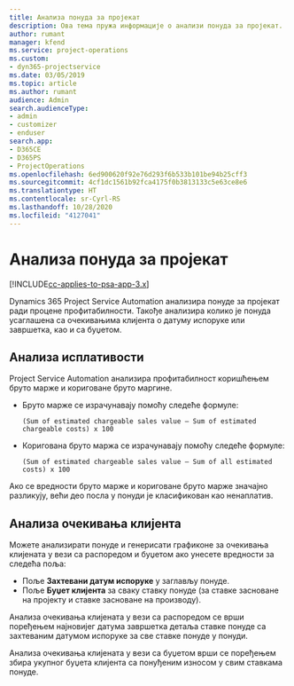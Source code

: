 ```yaml
---
title: Анализа понуда за пројекат
description: Ова тема пружа информације о анализи понуда за пројекат.
author: rumant
manager: kfend
ms.service: project-operations
ms.custom:
- dyn365-projectservice
ms.date: 03/05/2019
ms.topic: article
ms.author: rumant
audience: Admin
search.audienceType:
- admin
- customizer
- enduser
search.app:
- D365CE
- D365PS
- ProjectOperations
ms.openlocfilehash: 6ed900620f92e76d293f6b533b101be94b25cff3
ms.sourcegitcommit: 4cf1dc1561b92fca4175f0b3813133c5e63ce8e6
ms.translationtype: HT
ms.contentlocale: sr-Cyrl-RS
ms.lasthandoff: 10/28/2020
ms.locfileid: "4127041"
---
```

# <a name="analysis-of-project-quotes"></a>Анализа понуда за пројекат

[!INCLUDE[cc-applies-to-psa-app-3.x](../includes/cc-applies-to-psa-app-3x.md)]

Dynamics 365 Project Service Automation анализира понуде за пројекат ради процене профитабилности. Такође анализира колико је понуда усаглашена са очекивањима клијента о датуму испоруке или завршетка, као и са буџетом.

## <a name="profitability-analysis"></a>Анализа исплативости

Project Service Automation анализира профитабилност коришћењем бруто марже и кориговане бруто маргине.

- Бруто марже се израчунавају помоћу следеће формуле:

  `
    (Sum of estimated chargeable sales value – Sum of estimated chargeable costs) x 100
  `
- Коригована бруто маржа се израчунавају помоћу следеће формуле:

  `
    (Sum of estimated chargeable sales value – Sum of all estimated costs) x 100
  `

Ако се вредности бруто марже и кориговане бруто марже значајно разликују, већи део посла у понуди је класификован као ненаплатив.

## <a name="analysis-of-customer-expectations"></a>Анализа очекивања клијента

Можете анализирати понуде и генерисати графиконе за очекивања клијената у вези са распоредом и буџетом ако унесете вредности за следећа поља:

- Поље **Захтевани датум испоруке** у заглављу понуде.
- Поље **Буџет клијента** за сваку ставку понуде (за ставке засноване на пројекту и ставке засноване на производу).

Анализа очекивања клијената у вези са распоредом се врши поређењем најновијег датума завршетка детаља ставке понуде са захтеваним датумом испоруке за све ставке понуде у понуди.

Анализа очекивања клијената у вези са буџетом врши се поређењем збира укупног буџета клијента са понуђеним износом у свим ставкама понуде.
